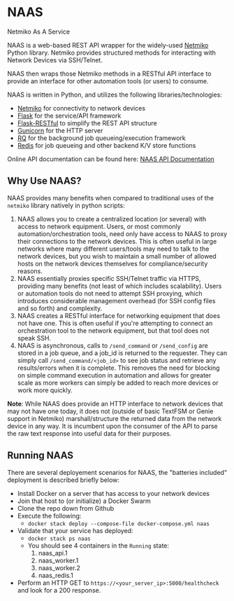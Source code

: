 # NAAS
Netmiko As A Service

NAAS is a web-based REST API wrapper for the widely-used [Netmiko](https://github.com/ktbyers/netmiko)
 Python library.  Netmiko provides structured methods for interacting with Network Devices via SSH/Telnet.


NAAS then wraps those Netmiko methods in a RESTful API interface to provide an interface
 for other automation tools (or users) to consume.

NAAS is written in Python, and utilizes the following libraries/technologies:
    
* [Netmiko](https://github.com/ktbyers/netmiko) for connectivity to network devices
* [Flask](https://github.com/pallets/flask) for the service/API framework
* [Flask-RESTful](https://github.com/flask-restful/flask-restful) to simplify the REST API structure
* [Gunicorn](https://github.com/benoitc/gunicorn) for the HTTP server
* [RQ](https://github.com/rq/rq) for the background job queueing/execution framework
* [Redis](https://github.com/antirez/redis) for job queueing and other backend K/V store functions

Online API documentation can be found here: [NAAS API Documentation](https://lykinsbd.github.io/naas)

## Why Use NAAS?

NAAS provides many benefits when compared to traditional uses of the `netmiko` library natively
in python scripts:

1. NAAS allows you to create a centralized location (or several) with access to network equipment.
 Users, or most commonly automation/orchestration tools, need only have access to NAAS to proxy their
 connections to the network devices. This is often useful in large networks where many different
 users/tools may need to talk to the network devices, but you wish to maintain a small number of
 allowed hosts on the network devices themselves for compliance/security reasons.
2. NAAS essentially proxies specific SSH/Telnet traffic via HTTPS, providing many benefits 
 (not least of which includes scalability).  Users or automation tools do not need to attempt SSH proxying, 
 which introduces considerable management overhead (for SSH config files and so forth) and complexity.
3. NAAS creates a RESTful interface for networking equipment that does not have one.  This is often
 useful if you're attempting to connect an orchestration tool to the network equipment, but that
 tool does not speak SSH.
4. NAAS is asynchronous, calls to `/send_command` or `/send_config` are stored in a job queue, and a
 job_id is returned to the requester.  They can simply call `/send_command/<job_id>` to see job status
 and retrieve any results/errors when it is complete.  This removes the need for blocking on simple command
 execution in automation and allows for greater scale as more workers can simply be added to reach more
 devices or work more quickly.
 
**Note**: While NAAS does provide an HTTP interface to network devices that may not have one today,
it does not (outside of basic TextFSM or Genie support in Netmiko) marshall/structure the returned data
from the network device in any way.  It is incumbent upon the consumer of the API to parse the
raw text response into useful data for their purposes.


## Running NAAS

There are several deployement scenarios for NAAS,
 the "batteries included" deployment is described briefly below:

* Install Docker on a server that has access to your network devices
* Join that host to (or initialize) a Docker Swarm
* Clone the repo down from Github
* Execute the following:
    * ```docker stack deploy --compose-file docker-compose.yml naas```
* Validate that your service has deployed:
    * ```docker stack ps naas```
    * You should see 4 containers in the `Running` state:
        1. naas_api.1
        2. naas_worker.1
        3. naas_worker.2
        4. naas_redis.1
* Perform an HTTP GET to `https://<your_server_ip>:5000/healthcheck` and look for a 200 response.
